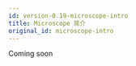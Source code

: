 ```yaml
---
id: version-0.19-microscope-intro
title: Microscope 简介
original_id: microscope-intro
---
```

Coming soon